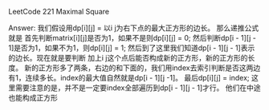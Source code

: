 LeetCode 221 Maximal Square

Answer:
    我们假设用dp[i][j] = 以i j为右下点的最大正方形的边长。
    那么递推公式就是
    首先判断matrix[i][j]是否为1，如果不是则dp[i][j] = 0;
    然后判断dp[i - 1][j - 1]是否为1，如果不为1，则dp[i][j] = 1;
    然后到了这里我们知道dp[i - 1][j - 1]表示的边长。现在就是要判断
    加上i j这个点后能否构成新的正方形，新的正方形的长度。
    新的正方形多了两条，右边的和下面的，我们用index去索引判断是否这两边
    有1，连续多长。index的最大值自然就是dp[i - 1][j  -1]。
    最后dp[i][j] = index;
    这里需要注意的是，并不是一定要index全部遍历到dp[i - 1][j - 1]才行。
    他们在中途也能构成正方形
